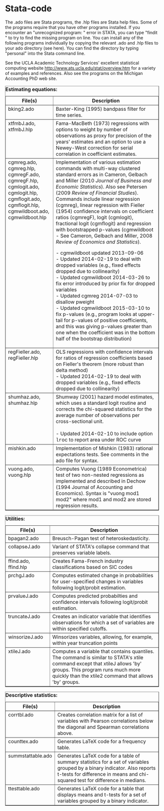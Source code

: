 # Stata-code
The .ado files are Stata programs, the .hlp files are Stata help files. Some of the programs require that you have other programs installed. If you encounter an "unrecognized program: <program name>" error in STATA, you can type "findit <program name>" to try to find the missing program on line. You can install any of the following programs individually by copying the relevant .ado and .hlp files to your ado directory (see here). You can find the directory by typing "personal" into the Stata command line.

See the UCLA Academic Technology Services' excellent statistical computing website http://www.ats.ucla.edu/stat/overview.htm for a variety of examples and references. Also see the programs on the Michigan Accounting PhD web site.

<table xmlns="http://www.w3.org/1999/xhtml" border="1" width="757" data-table-local-id="table-3">
  <caption>
    <div align="left">
      <b>Estimating equations:</b>
    </div>
  </caption>
  <colgroup>
    <col width="140" align="left">
      <col width="360" align="left">
  </colgroup>
  <thead style="border-bottom:1px solid black;">
    <tr>
      <th scope="col">File(s)</th>
      <th scope="col">Description</th>
    </tr>
  </thead>
  <tbody>
    <tr>
      <td align="left" valign="top">
        bking2.ado
      </td>
      <td align="left" valign="top">Baxter-King (1995) bandpass filter for time series.</td>
    </tr>
    <tr>
      <td align="left" valign="top">
        xtfmbJ.ado, xtfmbJ.hlp
      </td>
      <td align="left" valign="top">Fama-MacBeth (1973) regressions with options to weight by number of observations as proxy for precision of the years' estimates and an option to use a Newey-West correction for serial correlation in coefficient estimates.</td>
    </tr>
    <tr>
      <td align="left" valign="top">
        cgmreg.ado, cgmreg.hlp, cgmregF.ado, cgmregF.hlp, cgmlogit.ado, cgmlogit.hlp, cgmflogit.ado, cgmflogit.hlp, cgmwildboot.ado, cgmwildboot.hlp
      </td>
      <td align="left" valign="top">
        Implementation of various estimation commands with multi-way clustered standard errors as in Cameron, Gelbach and Miller (2010 <i>Journal of Business and Economic Statistics</i>). Also see Petersen (2009 <i>Review of Financial Studies</i>). Commands include linear regression (cgmreg), linear regression with Fieller (1954) confidence intervals on coefficient ratios (cgmregF), logit (cgmlogit), fractional logit (cgmflogit) and regression with bootstrapped p-values (cgmwildboot - See Cameron, Gelbach and Miller, 2008 <i>Review of Economics and Statistics</i>).
        <p>
          - cgmwildboot updated 2013-09-06
          <br />
          - Updated 2014-02-19 to deal with dropped variables (e.g., fixed effects dropped due to collinearity)
          <br />
          - Updated cgmwildboot 2014-03-26 to fix error introduced by prior fix for dropped variables
          <br />
          - Updated cgmreg 2014-07-03 to disallow pweight
          <br />
          - Updated cgmwildboot 2015-03-10 to fix p-values (e.g., program looks at upper-tail for p-values of positive coefficients, and this was giving p-values greater than one when the coefficient was in the bottom half of the bootstrap distribution)
          <br />
        </p>
      </td>
    </tr>
    <tr>
      <td align="left" valign="top">
       regFieller.ado, regFieller.hlp
      </td>
      <td align="left" valign="top">
        OLS regressions with confidence intervals for ratios of regression coefficients based on Fieller's theorem (more robust than delta method)
        <br />
        - Updated 2014-02-19 to deal with dropped variables (e.g., fixed effects dropped due to collinearity)
        <br />
      </td>
    </tr>
    <tr>
      <td align="left" height="44" valign="top">
       shumhaz.ado, shumhaz.hlp
      </td>
      <td align="left" valign="top">
        Shumway (2001) hazard model estimates, which uses a standard logit routine and corrects the chi-squared statistics for the average number of observations per cross-sectional unit.
        <br />
        <br />
        - Updated 2014-02-10 to include option
        <span style="font-family:courier new,monospace">lroc</span>
        to report area under ROC curve
        <br />
      </td>
    </tr>
    <tr>
      <td align="left" valign="top" width="145">
        <a>mishkin.ado</a>
      </td>
      <td align="left" valign="top" width="589">Implementation of Mishkin (1983) rational expectations tests. See comments in the ado file for syntax.</td>
    </tr>
    <tr>
      <td align="left" valign="top">
       vuong.ado, vuong.hlp
      </td>
      <td align="left" valign="top">Computes Vuong (1989 Econometrica) test of two non-nested regressions as implemented and described in Dechow (1994 Journal of Accounting and Economics). Syntax is "vuong mod1 mod2" where mod1 and mod2 are stored regression results.</td>
    </tr>
  </tbody>
</table>


<table xmlns="http://www.w3.org/1999/xhtml" border="1" width="757" data-table-local-id="table-5">
  <caption>
    <div align="left"><b>Utilities:</b></div>
  </caption>
  <colgroup>
    <col width="140" align="left">
      <col width="360" align="left">
  </colgroup>
  <thead style="border-bottom:1px solid black;">
    <tr>
      <th scope="col">File(s)</th>
      <th scope="col">Description</th>
    </tr>
  </thead>
  <tbody>
    <tr>
      <td align="left" valign="top" width="145">
        <a>bpagan2.ado</a>
      </td>
      <td align="left" valign="top" width="589">Breusch-Pagan test of heteroskedasticity.</td>
    </tr>
    <tr>
      <td align="left" valign="top">
        <a>collapseJ.ado</a>
      </td>
      <td align="left" valign="top">Variant of STATA's collapse command that preserves variable labels.</td>
    </tr>
    <tr>
      <td align="left" valign="top">
        ffind.ado, ffind.hlp
      </td>
      <td align="left" valign="top">Creates Fama-French industry classifications based on SIC codes</td>
    </tr>
    <tr>
      <td align="left" valign="top">
        <a>prchgJ.ado</a>
      </td>
      <td align="left" valign="top">Computes estimated change in probabilities for user-specified changes in variables following logit/probit estimation.</td>
    </tr>
    <tr>
      <td align="left" valign="top">
        <a>prvalueJ.ado</a>
      </td>
      <td align="left" valign="top">Computes predicted probabilties and confidence intervals following logit/probit estimation.</td>
    </tr>
    <tr>
      <td align="left" height="42" valign="top">
        <a>truncateJ.ado</a>
      </td>
      <td align="left" valign="top">Creates an indicator variable that                  identifies observations for which a set of                  variables are within specified cutoffs.</td>
    </tr>
    <tr>
      <td align="left" valign="top">
        <a>winsorizeJ.ado</a>
      </td>
      <td align="left" valign="top">Winsorizes variables, allowing, for example, within year truncation points</td>
    </tr>
    <tr>
      <td align="left" height="24" valign="top">
        <a>xtileJ.ado</a>
      </td>
      <td align="left" valign="top">Computes a variable that contains quantiles. The command is similar to STATA's xtile command except that xtileJ allows 'by' groups. This program runs much more quickly than the xtile2 command that allows 'by' groups.</td>
    </tr>
  </tbody>
</table>

<table xmlns="http://www.w3.org/1999/xhtml" border="1" width="757" data-table-local-id="table-4">
  <caption>
    <div align="left">
      <b>Descriptive statistics:</b>
    </div>
  </caption>
  <colgroup>
    <col width="140" align="left">
      <col width="360" align="left">
  </colgroup>
  <thead style="border-bottom:1px solid black;">
    <tr>
      <th scope="col">File(s)</th>
      <th scope="col">Description</th>
    </tr>
  </thead>
  <tbody>
    <tr>
      <td align="left" valign="top">
        <a>corrtbl.ado</a>
      </td>
      <td align="left" valign="top">Creates correlation matrix for a list of variables with Pearson correlations below the diagonal and Spearman correlations above.</td>
    </tr>
    <tr>
      <td align="left" valign="top">
        <a>counttex.ado</a>
      </td>
      <td align="left" valign="top">Generates LaTeX code for a frequency table.</td>
    </tr>
    <tr>
      <td align="left" valign="top">
        <a>summstattable.ado</a>
      </td>
      <td align="left" valign="top">Generates LaTeX code for a table of summary statistics for a set of variables grouped by a binary indicator. Also reports t-tests for difference in means and chi-squared test for difference in medians.</td>
    </tr>
    <tr>
      <td align="left" valign="top" width="145">
        <a>ttesttable.ado</a>
      </td>
      <td align="left" valign="top" width="589">Generates LaTeX code for a table that displays means and t-tests for a set of variables grouped by a binary indicator.</td>
    </tr>
  </tbody>
</table>

